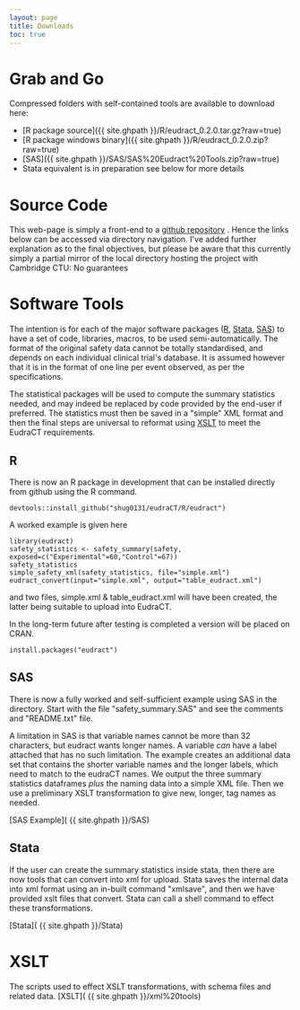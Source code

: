 ```yaml
---
layout: page
title: Downloads
toc: true
---
```


# Grab and Go

Compressed folders with self-contained tools are available to download here:


* [R package source]({{ site.ghpath }}/R/eudract_0.2.0.tar.gz?raw=true)
* [R package windows binary]({{ site.ghpath }}/R/eudract_0.2.0.zip?raw=true)
* [SAS]({{ site.ghpath }}/SAS/SAS%20Eudract%20Tools.zip?raw=true)
* Stata equivalent is in preparation see below for more details

#  Source Code

This web-page is simply a front-end to a [github repository](https://github.com/shug0131/eudraCT) . Hence the links below can be accessed via directory navigation. I've added further explanation as to the final objectives, but please be aware that this currently simply a partial  mirror of the local directory hosting the project with Cambridge CTU: No guarantees

# Software Tools

The intention is for each of the major software packages ([R](https://cran.r-project.org/), [Stata](https://www.stata.com/), [SAS](https://www.sas.com/)) to have a set of code, libraries, macros, to be used semi-automatically. The format of the original safety data cannot be totally standardised, and depends on each individual clinical trial's database. It is assumed however that it is in the format of one line per event observed, as per the specifications.  

The statistical packages will be used to compute the summary statistics needed, and may indeed be replaced by code provided by the end-user if preferred.  The statistics must then be saved in a "simple" XML format and then the final steps are universal to reformat using [XSLT](https://www.w3.org/standards/xml/transformation) to meet the EudraCT requirements.

## R

There is now an R package in development that can be installed directly from github using the R command.
~~~~
devtools::install_github("shug0131/eudraCT/R/eudract")
~~~~

A worked example is given here
~~~
library(eudract)
safety_statistics <- safety_summary(safety, exposed=c("Experimental"=60,"Control"=67))
safety_statistics
simple_safety_xml(safety_statistics, file="simple.xml")
eudract_convert(input="simple.xml", output="table_eudract.xml")
~~~
and two files, simple.xml & table_eudract.xml will have been created, the latter being suitable to upload into EudraCT.

In the long-term future after testing is completed a version will be placed on CRAN.
~~~
install.packages("eudract")
~~~

## SAS

There is now a fully worked and self-sufficient example using SAS in the directory. Start with the file "safety_summary.SAS" and see the comments and "README.txt" file.

A limitation in SAS is that variable names cannot be more than 32 characters, but eudract wants longer names. A variable *can* have a label attached that has no such limitation.  The example creates an additional data set that contains the shorter variable names and the longer labels, which need to match to the eudraCT names.  We output the three summary statistics dataframes *plus* the naming data into a simple XML file. Then we use a preliminary XSLT transformation to give new, longer,  tag names as needed.  

[SAS Example]( {{ site.ghpath }}/SAS)

## Stata

If the user can create the summary statistics inside stata, then there are now tools that can convert into xml for upload. Stata saves the internal data into xml format using an in-built command "xmlsave", and then we have provided xslt files that convert. Stata can call a shell command to effect these transformations.

[Stata]( {{ site.ghpath }}/Stata)


# XSLT

The scripts used to effect XSLT transformations, with schema files and related data.
[XSLT]( {{ site.ghpath }}/xml%20tools)
